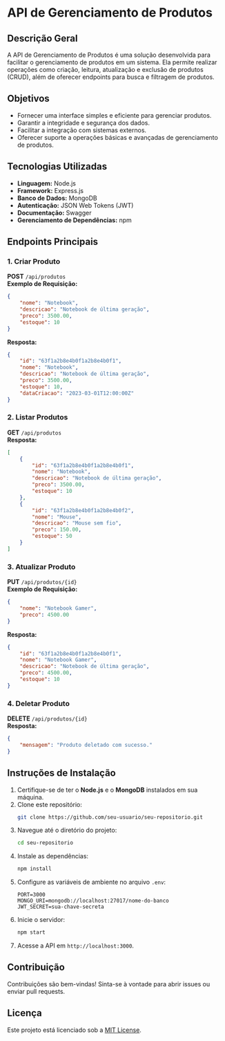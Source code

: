 # API de Gerenciamento de Produtos

## Descrição Geral
A API de Gerenciamento de Produtos é uma solução desenvolvida para facilitar o gerenciamento de produtos em um sistema. Ela permite realizar operações como criação, leitura, atualização e exclusão de produtos (CRUD), além de oferecer endpoints para busca e filtragem de produtos.

## Objetivos
- Fornecer uma interface simples e eficiente para gerenciar produtos.
- Garantir a integridade e segurança dos dados.
- Facilitar a integração com sistemas externos.
- Oferecer suporte a operações básicas e avançadas de gerenciamento de produtos.

## Tecnologias Utilizadas
- **Linguagem:** Node.js
- **Framework:** Express.js
- **Banco de Dados:** MongoDB
- **Autenticação:** JSON Web Tokens (JWT)
- **Documentação:** Swagger
- **Gerenciamento de Dependências:** npm

## Endpoints Principais
### 1. Criar Produto
**POST** `/api/produtos`  
**Exemplo de Requisição:**
```json
{
    "nome": "Notebook",
    "descricao": "Notebook de última geração",
    "preco": 3500.00,
    "estoque": 10
}
```
**Resposta:**
```json
{
    "id": "63f1a2b8e4b0f1a2b8e4b0f1",
    "nome": "Notebook",
    "descricao": "Notebook de última geração",
    "preco": 3500.00,
    "estoque": 10,
    "dataCriacao": "2023-03-01T12:00:00Z"
}
```

### 2. Listar Produtos
**GET** `/api/produtos`  
**Resposta:**
```json
[
    {
        "id": "63f1a2b8e4b0f1a2b8e4b0f1",
        "nome": "Notebook",
        "descricao": "Notebook de última geração",
        "preco": 3500.00,
        "estoque": 10
    },
    {
        "id": "63f1a2b8e4b0f1a2b8e4b0f2",
        "nome": "Mouse",
        "descricao": "Mouse sem fio",
        "preco": 150.00,
        "estoque": 50
    }
]
```

### 3. Atualizar Produto
**PUT** `/api/produtos/{id}`  
**Exemplo de Requisição:**
```json
{
    "nome": "Notebook Gamer",
    "preco": 4500.00
}
```
**Resposta:**
```json
{
    "id": "63f1a2b8e4b0f1a2b8e4b0f1",
    "nome": "Notebook Gamer",
    "descricao": "Notebook de última geração",
    "preco": 4500.00,
    "estoque": 10
}
```

### 4. Deletar Produto
**DELETE** `/api/produtos/{id}`  
**Resposta:**
```json
{
    "mensagem": "Produto deletado com sucesso."
}
```

## Instruções de Instalação
1. Certifique-se de ter o **Node.js** e o **MongoDB** instalados em sua máquina.
2. Clone este repositório:
     ```bash
     git clone https://github.com/seu-usuario/seu-repositorio.git
     ```
3. Navegue até o diretório do projeto:
     ```bash
     cd seu-repositorio
     ```
4. Instale as dependências:
     ```bash
     npm install
     ```
5. Configure as variáveis de ambiente no arquivo `.env`:
     ```
     PORT=3000
     MONGO_URI=mongodb://localhost:27017/nome-do-banco
     JWT_SECRET=sua-chave-secreta
     ```
6. Inicie o servidor:
     ```bash
     npm start
     ```
7. Acesse a API em `http://localhost:3000`.

## Contribuição
Contribuições são bem-vindas! Sinta-se à vontade para abrir issues ou enviar pull requests.

## Licença
Este projeto está licenciado sob a [MIT License](LICENSE).

